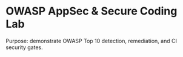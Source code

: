 # OWASP AppSec & Secure Coding Lab

Purpose: demonstrate OWASP Top 10 detection, remediation, and CI security gates.
